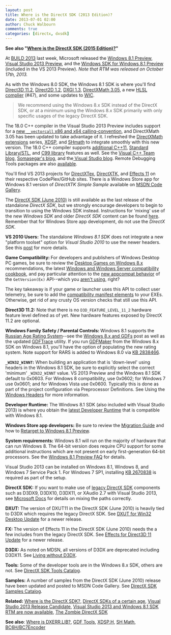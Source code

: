 ```yaml
---
layout: post
title: Where is the DirectX SDK (2013 Edition)?
date: 2013-07-01 02:00
author: Chuck Walbourn
comments: true
categories: [directx, dxsdk]
---
```

<strong>See also "<a href="https://walbourn.github.io/where-is-the-directx-sdk-2015-edition/">Where is the DirectX SDK (2015 Edition)?</a>"</strong>

At <a href="http://www.buildwindows.com/">BUILD 2013</a> last week, Microsoft released the <a href="http://go.microsoft.com/fwlink/p/?LinkID=302144">Windows 8.1 Preview</a>, <a href="http://go.microsoft.com/fwlink/?LinkId=306566">Visual Studio 2013 Preview</a>, and the <a href="https://developer.microsoft.com/en-us/windows/downloads/sdk-archive">Windows SDK for Windows 8.1 Preview</a> (included in the VS 2013 Preview). <em>Note that RTM was released on </em><em>October 17th, 2013.</em>
<!--more-->

As with the Windows 8.0 SDK, the Windows 8.1 SDK is where you'll find <a href="https://docs.microsoft.com/en-us/windows/desktop/direct3d11/direct3d-11-2-features">Direct3D 11.2</a>, <a href="https://docs.microsoft.com/en-us/windows/desktop/Direct2D/what-s-new-in-direct2d-for-windows-8-consumer-preview">Direct2D 1.2</a>, <a href="https://docs.microsoft.com/en-us/windows/desktop/direct3ddxgi/dxgi-1-3-improvements">DXGI 1.3</a>, <a href="https://docs.microsoft.com/en-us/windows/desktop/dxmath/pg-xnamath-whatsnew">DirectXMath 3.05</a>, a new <a href="https://walbourn.github.io/hlsl-fxc-and-d3dcompile/">HLSL complier</a> (#47), and some updates to <a href="https://docs.microsoft.com/en-us/windows/desktop/wic/what-s-new-in-wic-for-windows-8-1">WIC</a>.

> We recommend using the Windows 8.x SDK instead of the DirectX SDK, or at a minimum using the Windows 8.x SDK primarily with only specific usages of the legacy DirectX SDK.

The 18.0 C++ compiler in the Visual Studio 2013 Preview includes support for a <a href="https://devblogs.microsoft.com/cppblog/introducing-vector-calling-convention/">new ``__vectorcall`` x86 and x64 calling-convention</a>, and DirectXMath 3.05 has been updated to take advantage of it. I refreshed the <a href="https://walbourn.github.io/directxmath-sse-sse2-and-arm-neon/">DirectXMath extensions</a> series, <a href="https://walbourn.github.io/xdsp-h-digital-signal-processing-helper-functions/">XDSP</a>, and <a href="http://go.microsoft.com/fwlink/p/?LinkId=262885">SHmath</a> to integrate smoothly with this new version. The 18.0 C++ compiler supports <a href="https://devblogs.microsoft.com/cppblog/announcing-november-ctp-of-the-c-compiler-now-with-more-c11/">additional C++11</a>, <a href="https://devblogs.microsoft.com/cppblog/c1114-stl-features-fixes-and-breaking-changes-in-vs-2013/">Standard Library/STL</a>, and <a href="https://devblogs.microsoft.com/cppblog/c99-library-support-in-visual-studio-2013/">C99 library</a> features as well. See the <a href="https://devblogs.microsoft.com/cppblog/whats-new-for-visual-c-developers-in-vs2013-preview/">Visual C++ Team blog</a>, <a href="">Somasegar's blog</a>, and the<a href="https://devblogs.microsoft.com/somasegar/build-2013-and-visual-studio-2013-preview/"> Visual Studio blog</a>. Remote Debugging Tools packages are also <a href="http://www.microsoft.com/en-us/download/details/?id=39312">available</a>.

You'll find VS 2013 projects for <a href="https://github.com/Microsoft/DirectXTex">DirectXTex</a>, <a href="https://github.com/Microsoft/DirectXTK"> DirectXTK,</a> and <a href="https://github.com/Microsoft/FX11">Effects 11</a> on their respective CodePlex/GitHub sites. There is a Windows Store app for Windows 8.1 version of <em>DirectXTK Simple Sample</em> available on <a href="http://code.msdn.microsoft.com/DirectXTK-Simple-Sample-a0b6de36">MSDN Code Gallery</a>.

The <a href="https://walbourn.github.io/announcement-directx-sdk-june-2010-is-live/">DirectX SDK (June 2010)</a> is still available as the last release of the standalone <em>DirectX SDK</em>, but we strongly encourage developers to begin to transition to using the Windows SDK instead. Instructions for 'mixing' use of the new <em>Windows SDK</em> and older <em>DirectX SDK</em> content can be found <a href="https://docs.microsoft.com/en-us/windows/desktop/directx-sdk--august-2009-">here</a>. Remember that for Windows Store app development, do not use the <em>DirectX SDK.</em>

<strong>VS 2010 Users:</strong> The standalone <em>Windows 8.1 SDK</em> does not integrate a new "platform toolset" option for<em> Visual Studio 2010</em> to use the newer headers. See this <a href="https://walbourn.github.io/visual-studio-2013-and-windows-8-1-sdk-rtm-are-now-available/">post</a> for more details.

<strong>Game Compatibility: </strong>For developers and publishers of Windows Desktop PC games, be sure to review the <a href="https://walbourn.github.io/desktop-games-on-windows-8-x">Desktop Games on Windows 8.x</a> recommendations, the latest <a href="https://docs.microsoft.com/en-us/windows/desktop/w8cookbook/windows-8-and-windows-server-8-compatibility-cookbook-portal">Windows and Windows Server compatibility cookbook</a>, and pay particular attention to the <a href="https://docs.microsoft.com/en-us/windows/desktop/w8cookbook/operating-system-version-changes-in-windows-8-1">new appcompat behavior</a> of the <code>GetVersion(Ex)</code> API--which you <a href="https://walbourn.github.io/what-s-in-a-version-number/">aren't using</a>, right?

The key takeaway is if your game or launcher uses this API to collect user telemetry, be sure to add the <a href="https://walbourn.github.io/manifest-madness/">compatibility manifest elements</a> to your EXEs. Otherwise, get rid of any crusty OS version checks that still use this API.

<strong>Direct3D 11.2:</strong> Note that there is no ``D3D_FEATURE_LEVEL_11_2`` hardware feature level defined as of yet. New hardware features exposed by DirectX 11.2 are optional.

<strong>Windows Family Safety / Parental Controls: </strong>Windows 8.1 supports the <a href="http://go.microsoft.com/fwlink/?LinkId=282715">Russian Age Rating System</a>--see the <a href="https://walbourn.github.io/windows-8-release-preview-and-gdfs/">Windows 8.x and GDFs</a> post as well as the updated <a href="https://github.com/walbourn/directx-sdk-samples/tree/master/GDFTrace">GDFTrace</a> utility. If you run <a href="http://go.microsoft.com/fwlink/?LinkId=252091">GDFMaker</a> from the Windows 8.x SDK on Windows 8.1, you'll have the option of populating the new rating system. Note support for RARS is added to Windows 8.0 via <a href="http://support.microsoft.com/kb/2838466">KB 2838466</a>.

<strong>``_WIN32_WINNT``:</strong> When building an application that is 'down-level' using headers in the Windows 8.1 SDK, be sure to explicitly select the correct 'minimum' ``_WIN32_WINNT`` value. VS 2013 Preview and the Windows 8.1 SDK default to 0x0603. For Windows 8 compatibility, use 0x0602; for Windows 7 use 0x0601; and for Windows Vista use 0x0600. Typically this is done as part of the project configuration via Preprocessor Definitions. See Using the <a href="https://docs.microsoft.com/en-us/windows/desktop/WinProg/using-the-windows-headers">Windows Headers</a> for more information.

<strong>Developer Runtime:</strong> The Windows 8.1 SDK (also included with Visual Studio 2013) is where you obtain the <a href="https://walbourn.github.io/direct3d-sdk-debug-layer-tricks/">latest Developer Runtime</a> that is compatible with Windows 8.1.

<strong>Windows Store app developers:</strong> Be sure to review the <a href="http://go.microsoft.com/fwlink/?LinkID=304117">Migration Guide</a> and how to <a href="http://go.microsoft.com/fwlink/?LinkID=309366">Retarget to Windows 8.1 Preview</a>.

<strong>System requirements:</strong> Windows 8.1 will run on the majority of hardware that can run Windows 8. The 64-bit version does require CPU support for some additional instructions which are not present on early first-generation 64-bit processors. See the <a href="http://windows.microsoft.com/en-us/windows-8/preview-faq">Windows 8.1 Preview FAQ</a> for details.

Visual Studio 2013 can be installed on Windows 8.1, Windows 8, and Windows 7 Service Pack 1. For Windows 7 SP1, installing <a href="https://walbourn.github.io/directx-11-1-and-windows-7-update/">KB 2670838</a> is required as part of the setup.

<strong>DirectX SDK:</strong> If you want to make use of <a href="https://walbourn.github.io/announcement-directx-sdk-june-2010-is-live/">legacy DirectX SDK</a> components such as D3DX9, D3DX10, D3DX11, or XAudio 2.7 with Visual Studio 2013, see <a href="https://docs.microsoft.com/en-us/windows/desktop/directx-sdk--august-2009-">Microsoft Docs</a> for details on mixing the paths correctly.

<strong>DXUT:</strong> The version of DXUT11 in the DirectX SDK (June 2010) is heavily tied to D3DX which requires the legacy DirectX SDK. See <a href="https://walbourn.github.io/dxut-for-win32-desktop-update/">DXUT for Win32 Desktop Update</a> for a newer release.

<strong>FX:  </strong>The version of Effects 11 in the DirectX SDK (June 2010) needs the a few includes from the legacy DirectX SDK. See <a href="https://walbourn.github.io/effects-for-direct3d-11-update/">Effects for Direct3D 11 Update</a> for a newer release.

<strong>D3DX:</strong> As noted on MDSN, all versions of D3DX are deprecated including D3DX11. See <a href="https://walbourn.github.io/living-without-d3dx/">Living without D3DX</a>.

<strong>Tools:</strong> Some of the developer tools are in the Windows 8.x SDK, others are not. See <a href="https://walbourn.github.io/directx-sdk-tools-catalog/">DirectX SDK Tools Catalog</a>.

<strong>Samples:</strong> A number of samples from the DirectX SDK (June 2010) release have been updated and posted to MSDN Code Gallery. See <a href="https://walbourn.github.io/directx-sdk-samples-catalog/">DirectX SDK Samples Catalog</a>.

<strong>Related:</strong> <a href="https://walbourn.github.io/where-is-the-directx-sdk/">Where is the DirectX SDK?,</a> <a href="https://walbourn.github.io/directx-sdks-of-a-certain-age/">DirectX SDKs of a certain age</a>, <a href="https://walbourn.github.io/visual-studio-2013-release-candidate/">Visual Studio 2013 Release Candidate</a>, <a href="https://walbourn.github.io/visual-studio-2013-and-windows-8-1-sdk-rtm-are-now-available/">Visual Studio 2013 and Windows 8.1 SDK RTM are now available</a>, <a href="https://walbourn.github.io/the-zombie-directx-sdk/">The Zombie DirectX SDK</a>

<strong>See also</strong>: <a href="https://walbourn.github.io/wheres-dxerr-lib/">Where is DXERR.LIB?</a>, <a href="https://walbourn.github.io/windows-8-release-preview-and-gdfs/">GDF Tools</a>, <a href="https://walbourn.github.io/xdsp-h-digital-signal-processing-helper-functions/">XDSP.H</a>, <a href="https://walbourn.github.io/spherical-harmonics-math/">SH Math</a>, <a href="https://github.com/walbourn/directx-sdk-samples/tree/master/BC6HBC7EncoderCS">BC6H/BC7Encoder</a>
